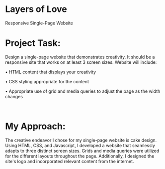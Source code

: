 # Layers of Love 
Responsive Single-Page Website
# Project Task:

Design a single-page website that demonstrates creativity. It should be a responsive site that works on at least 3 screen sizes. Website will include:

• HTML content that displays your creativity 

• CSS styling appropriate for the content

• Appropriate use of grid and media queries to adjust the page as the width changes

​

# My Approach:

The creative endeavor I chose for my single-page website is cake design. Using HTML, CSS, and Javascript, I developed a website that seamlessly adapts to three distinct screen sizes. Grids and media queries were utilized for the different layouts throughout the page. Additionally, I designed the site's logo and incorporated relevant content from the internet.
